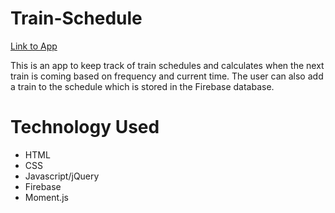 # Train-Schedule

[Link to App](https://rjm925.github.io/Train-Schedule)

This is an app to keep track of train schedules and calculates when the next train is coming based on frequency and current time. The user can also add a train to the schedule which is stored in the Firebase database.

# Technology Used
* HTML
* CSS
* Javascript/jQuery
* Firebase
* Moment.js
